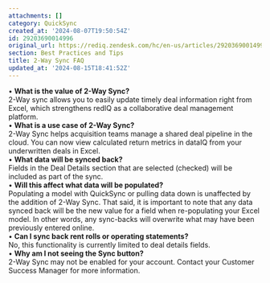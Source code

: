 ```yaml
---
attachments: []
category: QuickSync
created_at: '2024-08-07T19:50:54Z'
id: 29203690014996
original_url: https://rediq.zendesk.com/hc/en-us/articles/29203690014996-2-Way-Sync-FAQ
section: Best Practices and Tips
title: 2-Way Sync FAQ
updated_at: '2024-08-15T18:41:52Z'
---
```


• **What is the value of 2-Way Sync?**  
2-Way sync allows you to easily update timely deal information right from Excel, which strengthens redIQ as a collaborative deal management platform.  
• **What is a use case of 2-Way Sync?**  
2-Way Sync helps acquisition teams manage a shared deal pipeline in the cloud. You can now view calculated return metrics in dataIQ from your underwritten deals in Excel.   
• **What data will be synced back?**  
Fields in the Deal Details section that are selected (checked) will be included as part of the sync.  
• **Will this affect what data will be populated?**  
Populating a model with QuickSync or pulling data down is unaffected by the addition of 2-Way Sync. That said, it is important to note that any data synced back will be the new value for a field when re-populating your Excel model. In other words, any sync-backs will overwrite what may have been previously entered online.   
• **Can I sync back rent rolls or operating statements?**  
No, this functionality is currently limited to deal details fields.  
• **Why am I not seeing the Sync button?**  
2-Way Sync may not be enabled for your account. Contact your Customer Success Manager for more information.